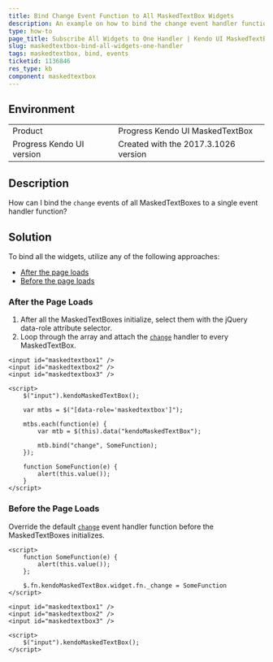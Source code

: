 ```yaml
---
title: Bind Change Event Function to All MaskedTextBox Widgets
description: An example on how to bind the change event handler function to all Kendo UI MaskedTextBox widgets.
type: how-to
page_title: Subscribe All Widgets to One Handler | Kendo UI MaskedTextBox for jQuery
slug: maskedtextbox-bind-all-widgets-one-handler
tags: maskedtextbox, bind, events
ticketid: 1136846
res_type: kb
component: maskedtextbox
---
```


## Environment

<table>
 <tr>
  <td>Product</td>
  <td>Progress Kendo UI MaskedTextBox</td>
 </tr>
 <tr>
  <td>Progress Kendo UI version</td>
  <td>Created with the 2017.3.1026 version</td>
 </tr>
</table>

## Description

How can I bind the `change` events of all MaskedTextBoxes to a single event handler function?

## Solution

To bind all the widgets, utilize any of the following approaches:

* [After the page loads](#after-the-page-loads)
* [Before the page loads](#before-the-page-loads)

### After the Page Loads

1. After all the MaskedTextBoxes initialize, select them with the jQuery data-role attribute selector.
1. Loop through the array and attach the [`change`](https://docs.telerik.com/kendo-ui/api/javascript/ui/maskedtextbox/events/change) handler to every MaskedTextBox.

```dojo
<input id="maskedtextbox1" />
<input id="maskedtextbox2" />
<input id="maskedtextbox3" />

<script>
    $("input").kendoMaskedTextBox();

    var mtbs = $("[data-role='maskedtextbox']");

    mtbs.each(function(e) {
        var mtb = $(this).data("kendoMaskedTextBox");

        mtb.bind("change", SomeFunction);
    });

    function SomeFunction(e) {
        alert(this.value());
    }
</script>
```

### Before the Page Loads

Override the default [`change`](https://docs.telerik.com/kendo-ui/api/javascript/ui/maskedtextbox/events/change) event handler function before the MaskedTextBoxes initializes.

```dojo
<script>
    function SomeFunction(e) {
        alert(this.value());
    };

    $.fn.kendoMaskedTextBox.widget.fn._change = SomeFunction
</script>

<input id="maskedtextbox1" />
<input id="maskedtextbox2" />
<input id="maskedtextbox3" />

<script>
    $("input").kendoMaskedTextBox();
</script>
```
